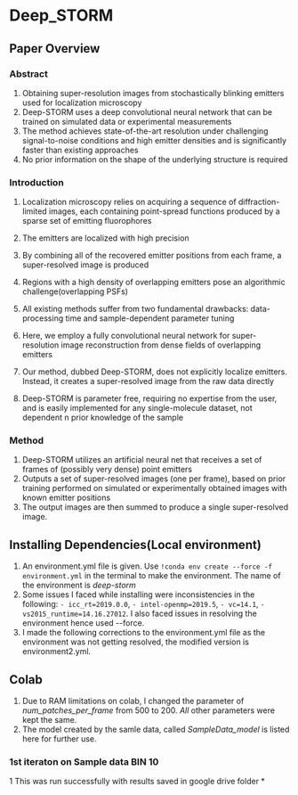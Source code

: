 # Deep_STORM


## Paper Overview

### Abstract
1. Obtaining super-resolution images from stochastically blinking emitters used for localization microscopy
2. Deep-STORM uses a deep convolutional neural network that can be trained on simulated data or experimental measurements
3. The method achieves state-of-the-art resolution under challenging signal-to-noise conditions and high emitter densities and is significantly faster than existing approaches
4. No prior information on the shape of the underlying structure is required

### Introduction
1. Localization microscopy relies on acquiring a sequence of diffraction-limited images, each containing point-spread functions produced by a sparse set of emitting fluorophores
2. The emitters are localized with high precision
3. By combining all of the recovered emitter positions from each frame, a super-resolved image is produced

1. Regions with a high density of overlapping emitters pose an algorithmic challenge(overlapping PSFs)
2. All existing methods suffer from two fundamental drawbacks: data-processing time and sample-dependent parameter tuning

1. Here, we employ a fully convolutional neural network for super-resolution image reconstruction from dense fields of overlapping emitters
2. Our method, dubbed Deep-STORM, does not explicitly localize emitters. Instead, it creates a super-resolved image from the raw data directly
3. Deep-STORM is parameter free, requiring no expertise from the user, and is easily implemented for any single-molecule dataset, not dependent n prior knowledge of the sample

### Method
1. Deep-STORM utilizes an artificial neural net that receives a set of frames of (possibly very dense) point emitters
2. Outputs a set of super-resolved images (one per frame), based on prior training performed on simulated or experimentally obtained images with known emitter positions
3. The output images are then summed to produce a single super-resolved image.

## Installing Dependencies(Local environment)
1. An environment.yml file is given. Use ``` !conda env create --force -f environment.yml ``` in the terminal to make the environment. The name of the environment is *deep-storm*
2. Some issues I faced while installing were inconsistencies in the following: ```- icc_rt=2019.0.0```, ```- intel-openmp=2019.5```, ```- vc=14.1```, ```- vs2015_runtime=14.16.27012```. I also faced issues in resolving the environment hence used --force.
3. I made the following corrections to the environment.yml file as the environment was not getting resolved, the modified version is environment2.yml.

## Colab
1. Due to RAM limitations on colab, I changed the parameter of *num_patches_per_frame* from 500 to 200. *All* other parameters were kept the same.
2. The model created by the samle data, called *SampleData_model* is listed here for further use.

### 1st iteraton on Sample data BIN 10
1 This was run successfully with results saved in google drive folder *
